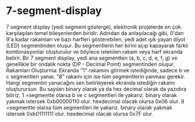 # 7-segment-display
7 segment display (yedi segment gösterge), elektronik projelerde en çok karşılaşılan temel bileşenlerden biridir. Adından da anlaşılacağı gibi, 0'dan 9'a kadar rakamları ve bazı harfleri gösterebilen, yedi adet ışık yayan diyot (LED) segmentinden oluşur. Bu segmentlerin her birini açıp kapayarak farklı kombinasyonlar oluşturulur ve böylece istenilen rakam veya harf ekranda belirir.
Bir 7 segment display, yedi ana segmentten (a, b, c, d, e, f, g) ve genellikle bir ondalık nokta (DP - Decimal Point) segmentinden oluşur.
Rakamları Oluşturma: Ekranda "1" rakamını görmek istediğinde, sadece b ve c segmentleri yanar. "8" rakamı için ise tüm segmentlerin yanması gerekir. Hangi segmentin yanacağını sen belirleyerek ekranda istediğin rakamı oluşturursun.
Bu sayıları binary olarak ya da hex decimal olarak da yazıdıra biliriz.
1 =segmentte olarsa b ve c segmentleri ile yakarız.
    binary olarak yakmak istersek 0xb00000110 olur.
    hexdecimal olacak olursa 0x06 olur.
8 =segmentte olarsa tüm segmentleri ile yakarız.
    binary olarak yakmak istersek 0xb01111111 olur.
    hexdecimal olacak olursa 0x7F  olur.
 
